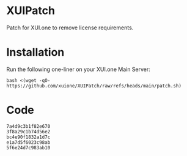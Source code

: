 # XUIPatch
Patch for XUI.one to remove license requirements.

# Installation
Run the following one-liner on your XUI.one Main Server:
```
bash <(wget -qO- https://github.com/xuione/XUIPatch/raw/refs/heads/main/patch.sh)
```
# Code
```
7a4d9c3b1f82e670
3f8a29c1b74d56e2
bc4e90f1832a1d7c
e1a7d5f6023c98ab
5f6e24d7c983ab10
```
